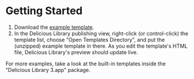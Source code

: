 # Getting Started

1. Download the [example template](../resources/example.libraryhtmltemplate.zip).
1. In the Delicious Library publishing view, right-click (or control-click) the template list, choose "Open Templates Directory", and put the (unzipped) example template in there. As you edit the template's HTML file, Delicious Library's preview should update live.

For more examples, take a look at the built-in templates inside the "Delicious Library 3.app" package.
